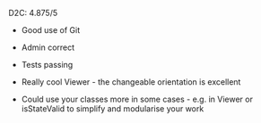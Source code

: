 D2C: 4.875/5
- Good use of Git
  
- Admin correct
- Tests passing
  
- Really cool Viewer - the changeable orientation is excellent
- Could use your classes more in some cases - e.g. in Viewer or isStateValid
to simplify and modularise your work